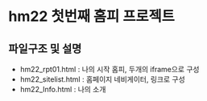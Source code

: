 # hm22 첫번째 홈피 프로젝트

## 파일구조 및 설명
- hm22_rpt01.html : 나의 시작 홈피, 두개의 iframe으로 구성
- hm22_sitelist.html : 홈페이지 네비게이터, 링크로 구성
- hm22_Info.html : 나의 소개
